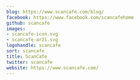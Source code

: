 ```yaml
---
blog: https://www.scancafe.com/blog/
facebook: https://www.facebook.com/scancafehome
github: scancafe
images:
- scancafe-icon.svg
- scancafe-ar21.svg
logohandle: scancafe
sort: scancafe
title: ScanCafe
twitter: scancafe
website: https://www.scancafe.com/
---
```

